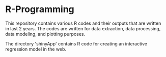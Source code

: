 R-Programming
================
This repository contains various R codes and their outputs that are written 
in last 2 years. The codes are written for data extraction, data processing, 
data modeling, and plotting purposes.  

The directory 'shinyApp' contains R code for creating an interactive regression 
model in the web. 